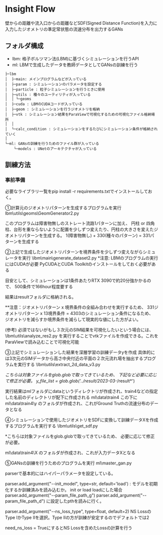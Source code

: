 # Insight Flow
壁からの距離や流入口からの距離などSDF(Signed Distance Function)を入力に
入力したジオメトリの準定常状態の流速分布を出力するGANs

## フォルダ構成
- lbm: 格子ボルツマン法(LBM)に基づくシミュレーションを行うAPI
- ml: LBMで生成したデータを教師データとしてGANsの訓練を行う

```
├─lbm
│  ├─main: メインプログラムなどが入っている
│  ├─param : シミュレーションのパラメータを設定する
│  ├─particle : 粒子シミュレーションを行うときに使用
│  ├─utils : 種々のユーティリティが入っている
│  │ └─geoms
│  ├─cuda : LBMのCUDAコードが入っている
│  ├─geom : シミュレーションを行うジオメトリを格納
│  ├─vtk : シミュレーション結果をParaViewで可視化するための可視化ファイル格納場所
│  │ 
│  └─calc_condition : シミュレーションをするたびにシミュレーション条件が格納されていく
│    
└─ml: GANsの訓練を行うためのファイル群が入っている
    └─models : UNetのアーキテクチャが入っている
```
## 訓練方法


### 事前準備
必要なライブラリ一覧をpip install -r requirements.txtでインストールしておく。

①計算元のジオメトリパターンを生成するプログラムを実行
lbm\utils\geoms\GeomGenerator2.py

このプログラムは障害物無しのストレート流路1パターンに加え、
円柱 or 四角柱、台形を重ならないように配置を少しずつ変えたり、円柱の大きさを変えたジオメトリパターンを生成する。
1(障害物無し) + 330(種々のパターン) = 331パターンを生成する

②上記で生成したジオメトリパターンを境界条件を少しずつ変えながらシミュレータを実行
\lbm\main\generate_dataset2.py
*注意: LBMのプログラムの実行にはCUDAが必要
PyCUDAとCUDA Toolkitのインストールをしておく必要がある

目安として、シミュレーションは1条件あたりRTX 3090で約20分強かかるので、
500条件で166hour程度要する

結果はresultフォルダに格納される。

**注意：ジオメトリパターン x 境界条件の全組み合わせを実行するため、
331ジオメトリパターン x 13境界条件 = 4303のシミュレーション条件になるため、
ジオメトリを減らすか境界条件を減らして現実的な値にした方がよい。

(参考)
必須ではないがもし３次元のSIM結果を可視化したいという場合には、
\lbm\utils\analyze_res2.py
を実行することでvtkファイルを作成できる。これをParaViewで読み込むことで可視化可能

③上記でシミュレーションした結果を深層学習の訓練データyを作成
具体的には3次元のSIMデータから高さ中央付近の平面の２次元流れ場を抽出するプログラムを実行する
\lbm\utils\extract_2d_data_v3.py

*こちらは対象ファイルをglob.globで取ってきているため、
下記など必要に応じて修正が必要。
  y_file_list = glob.glob('../result/2023-03-*/result*')

実行結果はmlフォルダにdataというディレクトリが作成され、train4などの指定した名前のディレクトリが配下に作成される
ml\data\train4
この下に
ml\data\train4\y
のフォルダが作成され、これがGround Truthの流速分布のデータとなる


④シミュレーションで使用したジオメトリをSDFに変換して訓練データXを作成するプログラムを実行する
\lbm\utils\get_sdf.py

*こちらは対象ファイルをglob.globで取ってきているため、
必要に応じて修正が必要。

ml\data\train4\X
のフォルダが作成され、これが入力データXとなる


⑤GANsの訓練を行うためのプログラムを実行
ml\master_gan.py

parserで基本的にはハイパーパラメータを設定している。

parser.add_argument("--init_model", type=str, default='load') : モデルを初期化するか訓練済みを読み込むか。
init or load
loadにした場合
parser.add_argument("--param_file_path_g")
parser.add_argument("--param_file_path_d")
に設定したpthを読みに行く。

parser.add_argument("--ns_loss_type", type=float, default=2)
NS LossのType IかType IIを選択。Type IIの方が訓練が安定するのでデフォルトでは2

need_ns_loss = TrueにするとNS Lossを含めたLossの計算を行う
